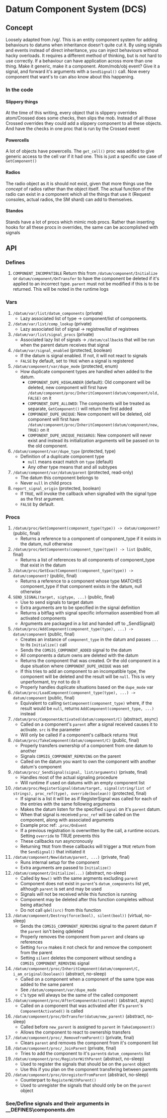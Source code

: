 # Datum Component System (DCS)

## Concept

Loosely adapted from /vg/. This is an entity component system for adding behaviours to datums when inheritance doesn't quite cut it. By using signals and events instead of direct inheritance, you can inject behaviours without hacky overloads. It requires a different method of thinking, but is not hard to use correctly. If a behaviour can have application across more than one thing. Make it generic, make it a component. Atom/mob/obj event? Give it a signal, and forward it's arguments with a `SendSignal()` call. Now every component that want's to can also know about this happening.

### In the code

#### Slippery things

At the time of this writing, every object that is slippery overrides atom/Crossed does some checks, then slips the mob. Instead of all those Crossed overrides they could add a slippery component to all these objects. And have the checks in one proc that is run by the Crossed event

#### Powercells

A lot of objects have powercells. The `get_cell()` proc was added to give generic access to the cell var if it had one. This is just a specific use case of `GetComponent()`

#### Radios

The radio object as it is should not exist, given that more things use the _concept_ of radios rather than the object itself. The actual function of the radio can exist in a component which all the things that use it (Request consoles, actual radios, the SM shard) can add to themselves.

#### Standos

Stands have a lot of procs which mimic mob procs. Rather than inserting hooks for all these procs in overrides, the same can be accomplished with signals

## API

### Defines

1. `COMPONENT_INCOMPATIBLE` Return this from `/datum/component/Initialize` or `datum/component/OnTransfer` to have the component be deleted if it's applied to an incorrect type. `parent` must not be modified if this is to be returned. This will be noted in the runtime logs

### Vars

1. `/datum/var/list/datum_components` (private)
   - Lazy associated list of type -> component/list of components.
1. `/datum/var/list/comp_lookup` (private)
   - Lazy associated list of signal -> registree/list of registrees
1. `/datum/var/list/signal_procs` (private)
   - Associated lazy list of signals -> `/datum/callback`s that will be run when the parent datum receives that signal
1. `/datum/var/signal_enabled` (protected, boolean)
   - If the datum is signal enabled. If not, it will not react to signals
   - `FALSE` by default, set to `TRUE` when a signal is registered
1. `/datum/component/var/dupe_mode` (protected, enum)
   - How duplicate component types are handled when added to the datum.
     - `COMPONENT_DUPE_HIGHLANDER` (default): Old component will be deleted, new component will first have `/datum/component/proc/InheritComponent(datum/component/old, FALSE)` on it
     - `COMPONENT_DUPE_ALLOWED`: The components will be treated as separate, `GetComponent()` will return the first added
     - `COMPONENT_DUPE_UNIQUE`: New component will be deleted, old component will first have `/datum/component/proc/InheritComponent(datum/component/new, TRUE)` on it
     - `COMPONENT_DUPE_UNIQUE_PASSARGS`: New component will never exist and instead its initialization arguments will be passed on to the old component.
1. `/datum/component/var/dupe_type` (protected, type)
   - Definition of a duplicate component type
     - `null` means exact match on `type` (default)
     - Any other type means that and all subtypes
1. `/datum/component/var/datum/parent` (protected, read-only)
   - The datum this component belongs to
   - Never `null` in child procs
1. `report_signal_origin` (protected, boolean)
   - If `TRUE`, will invoke the callback when signalled with the signal type as the first argument.
   - `FALSE` by default.

### Procs

1. `/datum/proc/GetComponent(component_type(type)) -> datum/component?` (public, final)
   - Returns a reference to a component of component_type if it exists in the datum, null otherwise
1. `/datum/proc/GetComponents(component_type(type)) -> list` (public, final)
   - Returns a list of references to all components of component_type that exist in the datum
1. `/datum/proc/GetExactComponent(component_type(type)) -> datum/component?` (public, final)
   - Returns a reference to a component whose type MATCHES component_type if that component exists in the datum, null otherwise
1. `SEND_SIGNAL(target, sigtype, ...)` (public, final)
   - Use to send signals to target datum
   - Extra arguments are to be specified in the signal definition
   - Returns a bitflag with signal specific information assembled from all activated components
   - Arguments are packaged in a list and handed off to \_SendSignal()
1. `/datum/proc/AddComponent(component_type(type), ...) -> datum/component` (public, final)
   - Creates an instance of `component_type` in the datum and passes `...` to its `Initialize()` call
   - Sends the `COMSIG_COMPONENT_ADDED` signal to the datum
   - All components a datum owns are deleted with the datum
   - Returns the component that was created. Or the old component in a dupe situation where `COMPONENT_DUPE_UNIQUE` was set
   - If this tries to add an component to an incompatible type, the component will be deleted and the result will be `null`. This is very unperformant, try not to do it
   - Properly handles duplicate situations based on the `dupe_mode` var
1. `/datum/proc/LoadComponent(component_type(type), ...) -> datum/component` (public, final)
   - Equivalent to calling `GetComponent(component_type)` where, if the result would be `null`, returns `AddComponent(component_type, ...)` instead
1. `/datum/proc/ComponentActivated(datum/component/C)` (abstract, async)
   - Called on a component's `parent` after a signal received causes it to activate. `src` is the parameter
   - Will only be called if a component's callback returns `TRUE`
1. `/datum/proc/TakeComponent(datum/component/C)` (public, final)
   - Properly transfers ownership of a component from one datum to another
   - Signals `COMSIG_COMPONENT_REMOVING` on the parent
   - Called on the datum you want to own the component with another datum's component
1. `/datum/proc/_SendSignal(signal, list/arguments)` (private, final)
   - Handles most of the actual signaling procedure
   - Will runtime if used on datums with an empty component list
1. `/datum/proc/RegisterSignal(datum/target, signal(string/list of strings), proc_ref(type), override(boolean))` (protected, final)
   - If signal is a list it will be as if RegisterSignal was called for each of the entries with the same following arguments
   - Makes the datum listen for the specified `signal` on it's `parent` datum.
   - When that signal is received `proc_ref` will be called on the component, along with associated arguments
   - Example proc ref: `.proc/OnEvent`
   - If a previous registration is overwritten by the call, a runtime occurs. Setting `override` to TRUE prevents this
   - These callbacks run asyncronously
   - Returning `TRUE` from these callbacks will trigger a `TRUE` return from the `SendSignal()` that initiated it
1. `/datum/component/New(datum/parent, ...)` (private, final)
   - Runs internal setup for the component
   - Extra arguments are passed to `Initialize()`
1. `/datum/component/Initialize(...)` (abstract, no-sleep)
   - Called by `New()` with the same argments excluding `parent`
   - Component does not exist in `parent`'s `datum_components` list yet, although `parent` is set and may be used
   - Signals will not be received while this function is running
   - Component may be deleted after this function completes without being attached
   - Do not call `qdel(src)` from this function
1. `/datum/component/Destroy(force(bool), silent(bool))` (virtual, no-sleep)
   - Sends the `COMSIG_COMPONENT_REMOVING` signal to the parent datum if the `parent` isn't being qdeleted
   - Properly removes the component from `parent` and cleans up references
   - Setting `force` makes it not check for and remove the component from the parent
   - Setting `silent` deletes the component without sending a `COMSIG_COMPONENT_REMOVING` signal
1. `/datum/component/proc/InheritComponent(datum/component/C, i_am_original(boolean))` (abstract, no-sleep)
   - Called on a component when a component of the same type was added to the same parent
   - See `/datum/component/var/dupe_mode`
   - `C`'s type will always be the same of the called component
1. `/datum/component/proc/AfterComponentActivated()` (abstract, async)
   - Called on a component that was activated after it's `parent`'s `ComponentActivated()` is called
1. `/datum/component/proc/OnTransfer(datum/new_parent)` (abstract, no-sleep)
   - Called before `new_parent` is assigned to `parent` in `TakeComponent()`
   - Allows the component to react to ownership transfers
1. `/datum/component/proc/_RemoveFromParent()` (private, final)
   - Clears `parent` and removes the component from it's component list
1. `/datum/component/proc/_JoinParent` (private, final)
   - Tries to add the component to it's `parent`s `datum_components` list
1. `/datum/component/proc/RegisterWithParent` (abstract, no-sleep)
   - Used to register the signals that should be on the `parent` object
   - Use this if you plan on the component transfering between parents
1. `/datum/component/proc/UnregisterFromParent` (abstract, no-sleep)
   - Counterpart to `RegisterWithParent()`
   - Used to unregister the signals that should only be on the `parent` object

### See/Define signals and their arguments in \_\_DEFINES\components.dm
